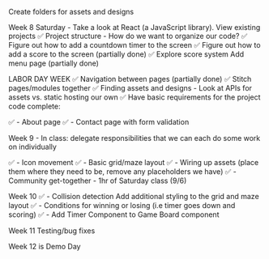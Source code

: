 Create folders for assets and designs

Week 8
Saturday - Take a look at React (a JavaScript library).
View existing projects
✅ Project structure - How do we want to organize our code?
✅ Figure out how to add a countdown timer to the screen
✅ Figure out how to add a score to the screen (partially done)
✅ Explore score system
Add menu page (partially done)

LABOR DAY WEEK
✅ Navigation between pages (partially done)
✅ Stitch pages/modules together
✅ Finding assets and designs - Look at APIs for assets vs. static hosting our own
✅ Have basic requirements for the project code complete:

✅ - About page
✅ - Contact page with form validation

Week 9 - In class: delegate responsibilities that we can each do some work on individually

✅ - Icon movement
✅ - Basic grid/maze layout
✅ - Wiring up assets (place them where they need to be, remove any placeholders we have)
✅ - Community get-together - 1hr of Saturday class (9/6)

Week 10
✅ - Collision detection
Add additional styling to the grid and maze layout
✅ - Conditions for winning or losing (i.e timer goes down and scoring)
✅ - Add Timer Component to Game Board component


Week 11
Testing/bug fixes

Week 12 is Demo Day
